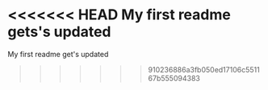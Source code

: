 <<<<<<< HEAD
My first readme gets's updated 
=======
My first readme get's updated
>>>>>>> 910236886a3fb050ed17106c551167b555094383
